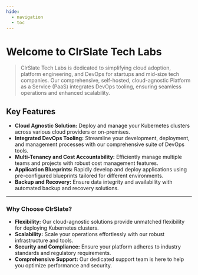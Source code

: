 ```yaml
---
hide:
  - navigation
  - toc
---
```


# Welcome to ClrSlate Tech Labs

> ClrSlate Tech Labs is dedicated to simplifying cloud adoption, platform engineering, and DevOps for startups and mid-size tech companies. Our comprehensive, self-hosted, cloud-agnostic Platform as a Service (PaaS) integrates DevOps tooling, ensuring seamless operations and enhanced scalability.

## Key Features

- **Cloud Agnostic Solution:** Deploy and manage your Kubernetes clusters across various cloud providers or on-premises.
- **Integrated DevOps Tooling:** Streamline your development, deployment, and management processes with our comprehensive suite of DevOps tools.
- **Multi-Tenancy and Cost Accountability:** Efficiently manage multiple teams and projects with robust cost management features.
- **Application Blueprints:** Rapidly develop and deploy applications using pre-configured blueprints tailored for different environments.
- **Backup and Recovery:** Ensure data integrity and availability with automated backup and recovery solutions.

---

### Why Choose ClrSlate?

- **Flexibility:** Our cloud-agnostic solutions provide unmatched flexibility for deploying Kubernetes clusters.
- **Scalability:** Scale your operations effortlessly with our robust infrastructure and tools.
- **Security and Compliance:** Ensure your platform adheres to industry standards and regulatory requirements.
- **Comprehensive Support:** Our dedicated support team is here to help you optimize performance and security.